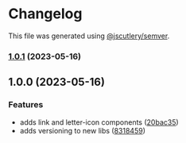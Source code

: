 # Changelog

This file was generated using [@jscutlery/semver](https://github.com/jscutlery/semver).

### [1.0.1](https://github.com/clayton-duarte/amalg/compare/link-1.0.0...link-1.0.1) (2023-05-16)

## 1.0.0 (2023-05-16)

### Features

- adds link and letter-icon components ([20bac35](https://github.com/clayton-duarte/amalg/commit/20bac3534f5addb9a704ace4b92c5345f330f0ad))
- adds versioning to new libs ([8318459](https://github.com/clayton-duarte/amalg/commit/831845994399686562b5c5f8e76448efda878424))
